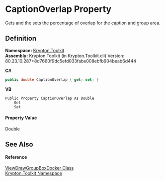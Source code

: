 # CaptionOverlap Property


Gets and the sets the percentage of overlap for the caption and group area.



## Definition
**Namespace:** <a href="79d2eac2-21f4-54ff-7552-b20c33c30600.md">Krypton.Toolkit</a>  
**Assembly:** Krypton.Toolkit (in Krypton.Toolkit.dll) Version: 80.23.10.287+8d7660f9dc5efd033fabe008ebfb904beab6d444

**C#**
``` C#
public double CaptionOverlap { get; set; }
```
**VB**
``` VB
Public Property CaptionOverlap As Double
	Get
	Set
```



#### Property Value
Double

## See Also


#### Reference
<a href="680a93af-780b-2047-2a51-727f8c0dbd87.md">ViewDrawGroupBoxDocker Class</a>  
<a href="79d2eac2-21f4-54ff-7552-b20c33c30600.md">Krypton.Toolkit Namespace</a>  
